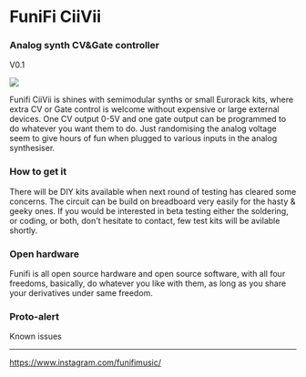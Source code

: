 # FuniFi CiiVii
### Analog synth CV&Gate controller
V0.1

![](https://user-images.githubusercontent.com/37023311/57374758-54099480-71a4-11e9-8a9d-65fe904e501e.jpg)

Funifi CiiVii is shines with semimodular synths or small Eurorack kits, where extra CV or Gate control is welcome without expensive or large external devices. One CV output 0-5V and one gate output can be programmed to do whatever you want them to do. Just randomising the analog voltage seem to give hours of fun when plugged to various inputs in the analog synthesiser.

### How to get it

There will be DIY kits available when next round of testing has cleared some concerns. The circuit can be build on breadboard very easily for the hasty & geeky ones. If you would be interested in beta testing either the soldering, or coding, or both, don't hesitate to contact, few test kits will be avilable shortly.

### Open hardware

Funifi is all open source hardware and open source software, with all four freedoms, basically, do whatever you like with them, as long as you share your derivatives under same freedom. 

### Proto-alert
Known issues

---

https://www.instagram.com/funifimusic/
